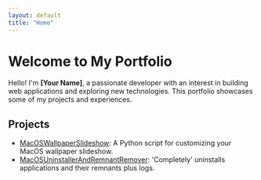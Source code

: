 ```yaml
---
layout: default
title: "Home"
---
```


# Welcome to My Portfolio

Hello! I'm **[Your Name]**, a passionate developer with an interest in building web applications and exploring new technologies. This portfolio showcases some of my projects and experiences.

## Projects

- [MacOSWallpaperSlideshow](https://github.com/LowerJacksonMound/MacOSWallpaperSlideshow.git): A Python script for customizing your MacOS wallpaper slideshow.
- [MacOSUninstallerAndRemnantRemover](https://github.com/LowerJacksonMound/MacOSUninstallerAndRemnantRemover.git): 'Completely' uninstalls applications and their remnants plus logs.

